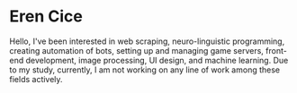 # Eren Cice
Hello, I've been interested in web scraping, neuro-linguistic programming, creating automation of bots, setting up and managing game servers, front-end development, image processing, UI design, and machine learning. Due to my study, currently, I am not working on any line of work among these fields actively.
